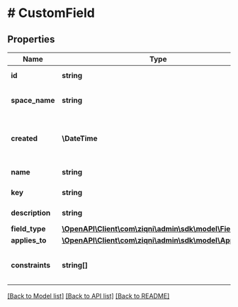 # # CustomField

## Properties

Name | Type | Description | Notes
------------ | ------------- | ------------- | -------------
**id** | **string** | A unique system generated identifier |
**space_name** | **string** | This is the space name which is linked to the account |
**created** | **\DateTime** | ISO8601 timestamp for when a Model was created. All records are stored in UTC time zone |
**name** | **string** | The name of a Custom field |
**key** | **string** | The key of a Custom field |
**description** | **string** | The description of a Custom field | [optional]
**field_type** | [**\OpenAPI\Client\com\ziqni\admin\sdk\model\FieldType**](FieldType.md) |  |
**applies_to** | [**\OpenAPI\Client\com\ziqni\admin\sdk\model\AppliesTo**](AppliesTo.md) |  |
**constraints** | **string[]** | For example \&quot;required\&quot; to indicate the field is required. | [optional]

[[Back to Model list]](../../README.md#models) [[Back to API list]](../../README.md#endpoints) [[Back to README]](../../README.md)
